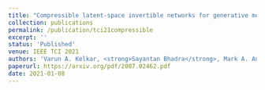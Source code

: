 ```yaml
---
title: "Compressible latent-space invertible networks for generative model-constrained image reconstruction"
collection: publications
permalink: /publication/tci21compressible
excerpt: ''
status: 'Published'
venue: IEEE TCI 2021
authors: 'Varun A. Kelkar, <strong>Sayantan Bhadra</strong>, Mark A. Anastasio'
paperurl: https://arxiv.org/pdf/2007.02462.pdf
date: 2021-01-08
---
```

